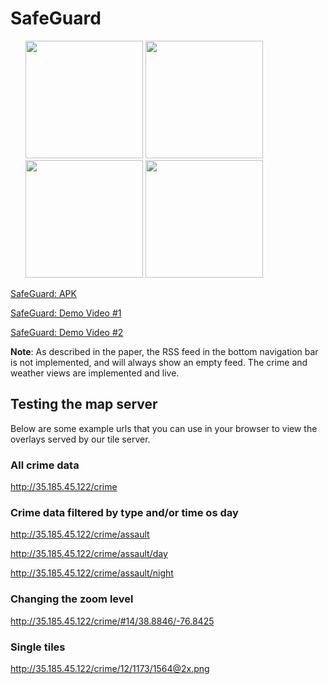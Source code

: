 # SafeGuard

<ol >
<img src="https://github.com/eekowal/Safeguard/blob/master/screenshots/screenshot--5.jpg" width="188"/>
<img src="https://github.com/eekowal/Safeguard/blob/master/screenshots/screenshot--2.jpg" width="188"/>
<img src="https://github.com/eekowal/Safeguard/blob/master/screenshots/screenshot--3.jpg" width="188"/>
<img src="https://github.com/eekowal/Safeguard/blob/master/screenshots/screenshot--4.jpg" width="188"/>
</ol>

[SafeGuard: APK](https://github.com/eekowal/Safeguard/blob/master/safeguard-debug.apk)

[SafeGuard: Demo Video #1](https://vimeo.com/217745646)

[SafeGuard: Demo Video #2](https://vimeo.com/217745744)


**Note**: As described in the paper, the RSS feed in the bottom navigation bar is not implemented, and will always show an empty feed. The crime and weather views are implemented and live. 


## Testing the map server
Below are some example urls that you can use in your browser to view the overlays served by our tile server. 

### All crime data
http://35.185.45.122/crime

### Crime data filtered by type and/or time os day

http://35.185.45.122/crime/assault

http://35.185.45.122/crime/assault/day

http://35.185.45.122/crime/assault/night

### Changing the zoom level
http://35.185.45.122/crime/#14/38.8846/-76.8425

### Single tiles
http://35.185.45.122/crime/12/1173/1564@2x.png

